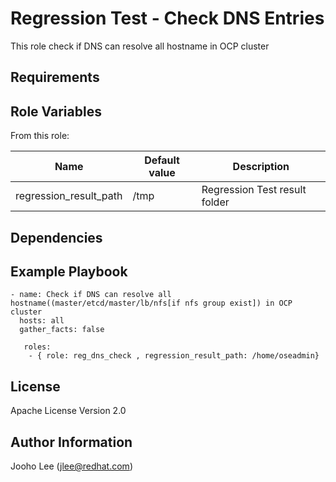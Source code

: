 Regression Test - Check DNS Entries
============

This role check if DNS can resolve all hostname in OCP cluster

Requirements
------------

Role Variables
--------------

From this role:

| Name                    | Default value                                 | Description                                                                 |
|-------------------------|-----------------------------------------------|-----------------------------------------------------------------------------|
| regression_result_path  | /tmp                                          | Regression Test result folder                                               |

Dependencies
------------


Example Playbook
----------------

```
- name: Check if DNS can resolve all hostname((master/etcd/master/lb/nfs[if nfs group exist]) in OCP cluster
  hosts: all
  gather_facts: false

   roles:
    - { role: reg_dns_check , regression_result_path: /home/oseadmin}

```

License
-------

Apache License Version 2.0

Author Information
------------------

Jooho Lee (jlee@redhat.com)
